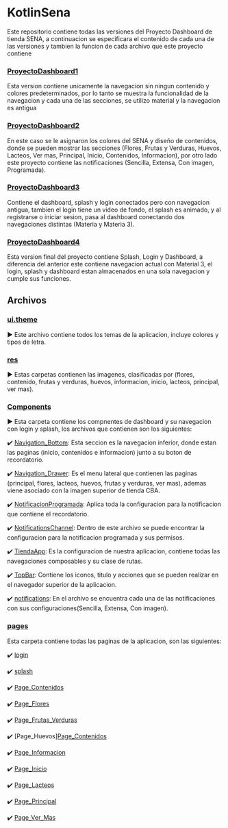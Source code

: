 # KotlinSena

Este repositorio contiene todas las versiones del Proyecto Dashboard de tienda SENA, a continuacion se especificara el contenido de cada una de las versiones y tambien la funcion de cada archivo que este proyecto contiene

### [ProyectoDashboard1](ProyectoDashboard)

Esta version contiene unicamente la navegacion sin ningun contenido y colores predeterminados, por lo tanto se muestra la funcionalidad de la navegacion y cada una de las secciones, se utilizo material y la navegacion es antigua

### [ProyectoDashboard2](ProyectoDashboard2)

En este caso se le asignaron los colores del SENA y diseño de contenidos, donde se pueden mostrar las secciones (Flores, Frutas y Verduras, Huevos, Lacteos, Ver mas, Principal, Inicio, Contenidos, Informacion), por otro lado este proyecto contiene las notificaciones (Sencilla, Extensa, Con imagen, Programada).

### [ProyectoDashboard3](ProyectoDashboard3)

Contiene el dashboard, splash y login conectados pero con navegacion antigua, tambien el login tiene un video de fondo, el splash es animado, y al registrarse o iniciar sesion, pasa al dashboard conectando dos navegaciones distintas (Materia y Materia 3).

### [ProyectoDashboard4](ProyectoDashboard4)

Esta version final del proyecto contiene Splash, Login y Dashboard, a diferencia del anterior este contiene navegacion actual con Material 3, el login, splash y dashboard estan almacenados en una sola navegacion y cumple sus funciones.

## Archivos 

### [ui.theme](ProyectoDashboard4/app/src/main/java/com/example/proyectodashboard4/ui/theme)

▶️ Este archivo contiene todos los temas de la aplicacion, incluye colores y tipos de letra.

### [res](ProyectoDashboard4/app/src/main/res)

▶️ Estas carpetas contienen las imagenes, clasificadas por (flores, contenido, frutas y verduras, huevos, informacion, inicio, lacteos, principal, ver mas).

### [Components](ProyectoDashboard4/app/src/main/java/com/example/proyectodashboard4/components)

▶️ Esta carpeta contiene los compnentes de dashboard y su navegacion con login y splash, los archivos que contienen son los siguientes:

✔️ [Navigation_Bottom](ProyectoDashboard4/app/src/main/java/com/example/proyectodashboard4/components/Navigation_Bottom.kt): Esta seccion es la navegacion inferior, donde estan las paginas (inicio, contenidos e informacion) junto a su boton de recordatorio.

✔️ [Navigation_Drawer](ProyectoDashboard4/app/src/main/java/com/example/proyectodashboard4/components/Navigation_Drawer.kt): Es el menu lateral que contienen las paginas (principal, flores, lacteos, huevos, frutas y verduras, ver mas), ademas viene asociado con la imagen superior de tienda CBA.

✔️ [NotificacionProgramada](ProyectoDashboard4/app/src/main/java/com/example/proyectodashboard4/components/NotificacionProgramada.kt): Aplica toda la configuracion para la notificacion que contiene el recordatorio.

✔️ [NotificationsChannel](ProyectoDashboard4/app/src/main/java/com/example/proyectodashboard4/components/NotificationsChannel.kt): Dentro de este archivo se puede encontrar la configuracion para la notificacion programada y sus permisos.

✔️ [TiendaApp](ProyectoDashboard4/app/src/main/java/com/example/proyectodashboard4/components/TiendaApp.kt): Es la configuracion de nuestra aplicacion, contiene todas las navegaciones composables y su clase de rutas.

✔️ [TopBar](ProyectoDashboard4/app/src/main/java/com/example/proyectodashboard4/components/TopBar.kt): Contiene los iconos, titulo y acciones que se pueden realizar en el navegador superior de la aplicacion.

✔️ [notifications](ProyectoDashboard4/app/src/main/java/com/example/proyectodashboard4/components/notifications.kt): En el archivo se encuentra cada una de las notificaciones con sus configuraciones(Sencilla, Extensa, Con imagen).

### [pages](ProyectoDashboard4/app/src/main/java/com/example/proyectodashboard4/pages)

Esta carpeta contiene todas las paginas de la aplicacion, son las siguientes:

✔️ [login](ProyectoDashboard4/app/src/main/java/com/example/proyectodashboard4/pages/login)

✔️ [splash](ProyectoDashboard4/app/src/main/java/com/example/proyectodashboard4/pages/splash)

✔️ [Page_Contenidos](ProyectoDashboard4/app/src/main/java/com/example/proyectodashboard4/pages/Page_Contenidos.kt)

✔️ [Page_Flores](ProyectoDashboard4/app/src/main/java/com/example/proyectodashboard4/pages/Page_Flores.kt)

✔️ [Page_Frutas_Verduras](ProyectoDashboard4/app/src/main/java/com/example/proyectodashboard4/pages/Page_Frutas_Verduras.kt)

✔️ [Page_Huevos][Page_Contenidos](ProyectoDashboard4/app/src/main/java/com/example/proyectodashboard4/pages/Page_Huevos.kt)

✔️ [Page_Informacion](ProyectoDashboard4/app/src/main/java/com/example/proyectodashboard4/pages/Page_Informacion.kt)

✔️ [Page_Inicio](ProyectoDashboard4/app/src/main/java/com/example/proyectodashboard4/pages/Page_Inicio.kt)

✔️ [Page_Lacteos](ProyectoDashboard4/app/src/main/java/com/example/proyectodashboard4/pages/Page_Lacteos.kt)

✔️ [Page_Principal](ProyectoDashboard4/app/src/main/java/com/example/proyectodashboard4/pages/Page_Principal.kt)

✔️ [Page_Ver_Mas](ProyectoDashboard4/app/src/main/java/com/example/proyectodashboard4/pages/Page_Ver_Mas.kt)



